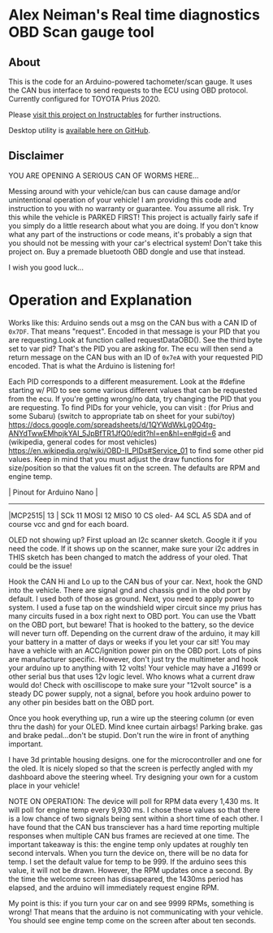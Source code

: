# Alex Neiman's Real time diagnostics OBD Scan gauge tool

## About
This is the code for an Arduino-powered tachometer/scan gauge. It uses the CAN bus interface to send requests to the ECU using OBD protocol. Currently configured for TOYOTA Prius 2020.

Please [visit this project on Instructables](https://www.instructables.com/TachometerScan-Gauge-Using-Arduino-OBD2-and-CAN-Bu/) for further instructions.

Desktop utility is [available here on GitHub](https://github.com/neiman3/obd_rtd_desktop).

## Disclaimer
YOU ARE OPENING A SERIOUS CAN OF WORMS HERE...

Messing around with your vehicle/can bus can cause damage and/or unintentional operation of your vehicle! I am providing this code and instruction to you with no warranty or guarantee. You assume all risk. Try this while the vehicle is PARKED FIRST! This project is actually fairly safe if you simply do a little research about what you are doing. If you don't know what any part of the instructions or code means, it's probably a sign that you should not be messing  with your car's electrical system! Don't take this project on. Buy a premade bluetooth OBD dongle and use that instead.

I wish you good luck...

# Operation and Explanation
Works like this: Arduino sends out a msg on the CAN bus with a CAN ID of `0x7DF`. That means "request". Encoded in that message is your PID that you are requesting.Look at function called requestDataOBD(). See the third byte set to var pid? That's the PID you are asking for. The ecu will then send a return message on the CAN bus with an ID of `0x7eA` with your requested PID encoded. That is what the Arduino is listening for! 

Each PID corresponds to a different measurement. Look at the #define starting w/ PID to see some various different values that can be requested from the ecu. If you're getting wrong/no data, try changing the PID that you are requesting. To find PIDs for your vehicle, you can visit : (for Prius and some Subaru) (switch to appropriate tab on sheet for your subi/toy) https://docs.google.com/spreadsheets/d/1QYWdWkLg0O4tg-ANYdTwwEMhpjkYAI_5JpBfTR1JfQ0/edit?hl=en&hl=en#gid=6 and (wikipedia, general codes for most vehicles) https://en.wikipedia.org/wiki/OBD-II_PIDs#Service_01 to find some other pid values. Keep in mind that you must adjust the draw functions for size/position so that the values fit on the screen. The defaults are RPM and engine temp.
 
| Pinout for Arduino Nano |
_________
|MCP2515| 13 | SCk
    11 MOSI
    12 MISO
    10 CS
 oled-
    A4 SCL
    A5 SDA
 and of course vcc and gnd for each board.
 
 OLED not showing up? First upload an I2c scanner sketch. Google it if you need the code. If it
 shows up on the scanner, make sure your i2c addres in THIS sketch has been changed to match the
 address of your oled. That could be the issue!
 
 Hook the CAN Hi and Lo up to the CAN bus of your car. Next, hook the GND into the vehicle. 
 There are signal gnd and chassis gnd in the obd port by default. I used both of those as
 ground. Next, you need to apply power to system. I used a fuse tap on the windshield wiper circuit
 since my prius has many circuits fused in a box right next to OBD port. You can use
 the Vbatt on the OBD port, but beware! That is hooked to the battery, so the device will never
 turn off. Depending on the current draw of the arduino, it may kill your battery in a matter 
 of days or weeks if you let your car sit! You may have a vehicle with an ACC/ignition power pin
 on the OBD port. Lots of pins are manufacturer specific. However, don't just try the multimeter 
 and hook your arduino up to anything with 12 volts! Your vehicle may have a J1699 or other serial
 bus that uses 12v logic level. Who knows what a current draw would do! Check with oscilliscope 
 to make sure your "12volt source" is a steady DC power supply, not a signal, before you hook
 arduino power to any other pin besides batt on the OBD port.
 
 Once you hook everything up, run a wire up the steering column (or even thru the dash)
 for your OLED. Mind knee curtain airbags! Parking brake. gas and brake pedal...don't be stupid.
 Don't run the wire in front of anything important.
 
 I have 3d printable housing designs. one for the microcontroller and one for the oled. It is nicely
 sloped so that the screen is perfectly angled with my dashboard above the steering wheel. Try
 designing your own for a custom place in your vehicle!
 
 NOTE ON OPERATION:
 The device will poll for RPM data every 1,430 ms. It will poll for engine temp every 9,930 ms.
 I chose these values so that there is a low chance of two signals being sent within a short time
 of each other. I have found that the CAN bus transciever has a hard time reporting multiple responses
 when multiple CAN bus frames are recieved at one time. The important takeaway is this: the engine
 temp only updates at roughly ten second intervals. When  you turn the device on, there will be
 no data for temp. I set the default value for temp to be 999. If the arduino sees this value, it
 will not be drawn. However, the RPM updates once a second. By the time the welcome screen has
 dissapeared, the 1430ms period has elapsed, and the arduino will immediately request engine RPM.
 
 My point is this: if you turn your car on and see 9999 RPMs, something is wrong! That means that
 the arduino is not communicating with your vehicle. You should see engine temp come on the screen
 after about ten seconds.
